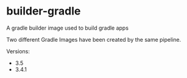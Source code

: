 # builder-gradle
A gradle builder image used to build gradle apps

Two different Gradle Images have been created by the same pipeline.

Versions: 
- 3.5
- 3.4.1